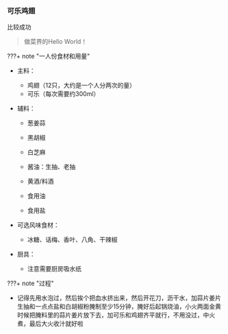 ### 可乐鸡翅

<span class="box box-yellow">比较成功</span> 

> 做菜界的Hello World！

???+ note "一人份食材和用量"

- 主料：

     - 鸡翅（12只，大约是一个人分两次的量）
     - 可乐（每次需要约300ml）
- 辅料：
     - 葱姜蒜

     - 黑胡椒

     - 白芝麻

     - 酱油：生抽、老抽

     - 黄酒/料酒

     - 食用油

     - 食用盐

- 可选风味食材：
     - 冰糖、话梅、香叶、八角、干辣椒

- 厨具：
     - 注意需要厨房吸水纸

???+ note "过程"
   - 记得先用水泡过，然后挨个把血水挤出来，然后开花刀，沥干水，加蒜片姜片生抽和一点点盐和白胡椒粉腌制至少15分钟，腌好后起锅烧油，小火两面金黄时候把腌料里的蒜片姜片放下去，加可乐和鸡翅齐平就行，不用没过，中火煮，最后大火收汁就好啦